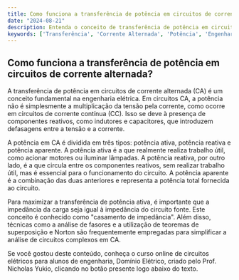 ```yaml
---
title: Como funciona a transferência de potência em circuitos de corrente alternada?
date: "2024-08-21"
description: Entenda o conceito de transferência de potência em circuitos de corrente alternada e sua importância na engenharia elétrica.
keywords: ['Transferência', 'Corrente Alternada', 'Potência', 'Engenharia Elétrica']
---
```


## Como funciona a transferência de potência em circuitos de corrente alternada?

A transferência de potência em circuitos de corrente alternada (CA) é um conceito fundamental na engenharia elétrica. Em circuitos CA, a potência não é simplesmente a multiplicação da tensão pela corrente, como ocorre em circuitos de corrente contínua (CC). Isso se deve à presença de componentes reativos, como indutores e capacitores, que introduzem defasagens entre a tensão e a corrente.

A potência em CA é dividida em três tipos: potência ativa, potência reativa e potência aparente. A potência ativa é a que realmente realiza trabalho útil, como acionar motores ou iluminar lâmpadas. A potência reativa, por outro lado, é a que circula entre os componentes reativos, sem realizar trabalho útil, mas é essencial para o funcionamento do circuito. A potência aparente é a combinação das duas anteriores e representa a potência total fornecida ao circuito.

Para maximizar a transferência de potência ativa, é importante que a impedância da carga seja igual à impedância do circuito fonte. Este conceito é conhecido como "casamento de impedância". Além disso, técnicas como a análise de fasores e a utilização de teoremas de superposição e Norton são frequentemente empregadas para simplificar a análise de circuitos complexos em CA.

Se você gostou deste conteúdo, conheça o curso online de circuitos elétricos para alunos de engenharia, Domínio Elétrico, criado pelo Prof. Nicholas Yukio, clicando no botão presente logo abaixo do texto.